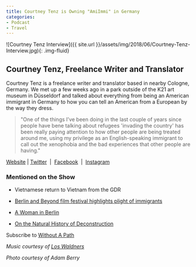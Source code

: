 ```yaml
---
title: Courtney Tenz is Owning "AmiImmi" in Germany
categories:
- Podcast
- Travel
---
```


![Courtney Tenz Interview]({{ site.url }}/assets/img/2018/06/Courtney-Tenz-Interview.jpg){: .img-fluid}

## Courtney Tenz, Freelance Writer and Translator

Courtney Tenz is a freelance writer and translator based in nearby Cologne, Germany. We met up a few weeks ago in a park outside of the K21 art museum in Düsseldorf and talked about everything from being an American immigrant in Germany to how you can tell an American from a European by the way they dress.

<blockquote>"One of the things I’ve been doing in the last couple of years since people have bene talking about refugees 'invading the country' has been really paying attention to how other people are being treated around me, using my privilege as an English-speaking immigrant to call out the xenophobia and the bad experiences that other people are having."</blockquote>

[Website](https://courtneytenz.com/) | [Twitter](https://www.twitter.com/courtneytenz)  |  [Facebook](https://www.facebook.com/transatlanticmode)  |  [Instagram](https://www.instagram.com/transatlanticmode)

### Mentioned on the Show

 	
  * Vietnamese return to Vietnam from the GDR

 	
  * [Berlin and Beyond film festival highlights plight of immigrants](http://www.dw.com/en/berlin-and-beyond-film-festival-highlights-plight-of-immigrants/a-6165978)

 	
  * [A Woman in Berlin](https://www.theguardian.com/books/2005/jul/02/featuresreviews.guardianreview5)

 	
  * [On the Natural History of Deconstruction](http://quarterlyconversation.com/on-the-natural-history-of-destruction-by-wg-sebald-review)

Subscribe to [Without A Path](https://itunes.apple.com/us/podcast/without-a-path/id1037475413?l=es&mt=2)

_Music courtesy of [Los Waldners](https://www.facebook.com/los.waldners)_

_Photo courtesy of Adam Berry_

